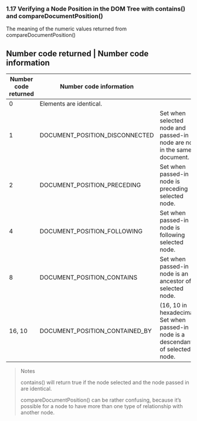 ### 1.17 Verifying a Node Position in the DOM Tree with contains() and compareDocumentPosition()

The meaning of the numeric values returned from compareDocumentPosition()

Number code returned  | Number code information--------------------------------------------------


|  Number code returned         |  Number code information          |    |
|-------------------------------|-----------------------------------|----|
|   0                           |  Elements are identical.          |    |
|   1                           |  DOCUMENT_POSITION_DISCONNECTED   | Set when selected node and passed-in node are not in the same document.|
|   2                           |  DOCUMENT_POSITION_PRECEDING      | Set when passed-in node is preceding selected node.|
|   4                           |  DOCUMENT_POSITION_FOLLOWING      | Set when passed-in node is following selected node.|
|   8                           |  DOCUMENT_POSITION_CONTAINS       | Set when passed-in node is an ancestor of selected node.
|   16, 10                      |  DOCUMENT_POSITION_CONTAINED_BY   | (16, 10 in hexadecimal) Set when passed-in node is a descendant of selected node.|

> Notes
> 
> contains() will return true if the node selected and the node passedin are identical.
>
> compareDocumentPosition() can be rather confusing, because it’s possiblefor a node to have more than one type of relationship with anothernode.